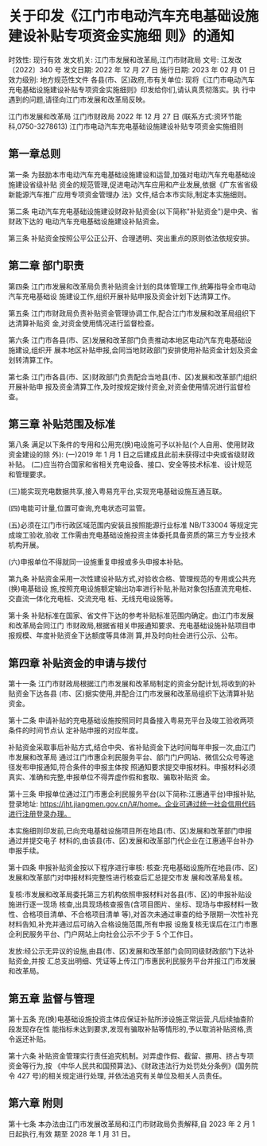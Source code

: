 # 关于印发《江门市电动汽车充电基础设施建设补贴专项资金实施细 则》的通知

时效性: 现行有效 发文机关: 江门市发展和改革局,江门市财政局 文号: 江发改〔2022〕340 号 发文日期: 2022 年 12 月 27 日 施行日期: 2023 年 02 月 01 日 效力级别: 地方规范性文件 各县(市、区)政府,市有关单位:
现将《江门市电动汽车充电基础设施建设补贴专项资金实施细则》印发给你们,请认真贯彻落实。执 行中遇到的问题,请径向江门市发展和改革局反映。

江门市发展和改革局 江门市财政局 2022 年 12 月 27 日 (联系方式:资环节能科,0750-3278613)
江门市电动汽车充电基础设施建设补贴专项资金实施细则

## 第一章总则

第一条 为鼓励本市电动汽车充电基础设施建设和运营,加强对电动汽车充电基础设施建设省级补贴 资金的规范管理,促进电动汽车应用和产业发展,依据《广东省省级新能源汽车推广应用专项资金管理办 法》文件,结合本市实际,制定本实施细则。

第二条 电动汽车充电基础设施建设财政补贴资金(以下简称"补贴资金")是中央、省财政下达的 电动汽车充电基础设施建设补贴资金。

第三条 补贴资金按照公平公正公开、合理透明、突出重点的原则依法依规安排。

## 第二章 部门职责

第四条 江门市发展和改革局负责补贴资金计划的具体管理工作,统筹指导全市电动汽车充电基础设 施建设工作,组织开展补贴申报及资金计划下达清算工作。

第五条 江门市财政局负责补贴资金管理协调工作,配合江门市发展和改革局组织下达清算补贴资 金,对资金使用情况进行监督检查。

第六条 江门市各县(市、区)发展和改革部门负责推动本地区电动汽车充电基础设施建设,组织开 展本地区补贴申报,会同当地财政部门安排使用补贴资金计划及资金划转清算工作。

第七条 江门市各县(市、区)财政部门负责配合当地县(市、区)发展和改革部门组织开展补贴申 报及资金清算工作,及时按规定拨付资金,对资金使用情况进行监督检查。

## 第三章 补贴范围及标准

第八条 满足以下条件的专用和公用充(换)电设施可予以补贴(个人自用、使用财政资金建设的除 外):
(一)2019 年 1 月 1 日之后建成且此前未获得过中央或省级财政补贴。 (二)应当符合国家和省相关充电设备、接口、安全等技术标准、设计规范和管理要求。

(三)能实现充电数据共享,接入粤易充平台,实现充电基础设施互通互联。

(四)电能可计量,位置可查询,充电状态可监管。

(五)必须在江门市行政区域范围内安装且按照能源行业标准 NB/T33004 等规定完成竣工验收,验收 工作需由充电基础设施投资主体委托具备资质的第三方专业技术机构开展。

(六)申报单位不得就同一设施重复申报或多头申报本补贴。

第九条 补贴资金采用一次性建设补贴方式,对验收合格、管理规范的专用或公共充(换)电基础设 施,按照充电设施额定输出功率进行补贴,补贴对象包括直流充电桩、交直流一体化充电桩、交流充电 桩、无线充电设施等。

第十条 补贴标准在国家、省文件下达的参考补贴标准范围内确定。由江门市发展和改革局会同江门 市财政局,根据省相关申报通知要求、充电基础设施补贴项目申报规模、年度补贴资金下达额度等具体测 算,并及时向社会进行公示、公布。

## 第四章 补贴资金的申请与拨付

第十一条 江门市财政局根据江门市发展和改革局制定的资金分配计划,将收到的补贴资金下达各县
(市、区)据实使用,并配合江门市发展和改革局组织下达清算补贴资金。

第十二条 申请补贴的充电基础设施按照同时具备接入粤易充平台及竣工验收两项条件的时间节点认 定补贴申报的对应年度。

补贴资金采取事后补贴方式,结合中央、省补贴资金下达时间每年申报一次,由江门市发展和改革局 通过江门市惠企利民服务平台、部门门户网站、微信公众号等途径发布申报通知,符合条件的申报主体按 照通知要求提交申报材料。申报材料必须真实、准确和完整,申报单位不得弄虚作假和套取、骗取补贴资 金。

第十三条 申报单位通过江门市惠企利民服务平台(以下简称:江惠通平台)申报补贴,登录地址:
https://jht.jiangmen.gov.cn/\#/home。企业可通过统一社会信用代码进行注册登录办理。

本实施细则印发前,已向充电基础设施项目所在地县(市、区)发展和改革部门申报通过并提交电子 材料的,由该县(市、区)发展和改革部门代企业在江惠通平台补办申报手续。

第十四条 申报补贴资金按以下程序进行审核:
核查:充电基础设施所在地县(市、区)发展和改革部门对申报材料完整性进行核查后汇总提交市发 展和改革局复核。

复核:市发展和改革局委托第三方机构依照申报材料对各县(市、区)的申报补贴设施进行逐一现场 核查,出具现场核查报告(含项目图片、坐标、现场与申报材料一致性、合格项目清单、不合格项目清单 等),对首次未通过审查的给予限期一次性补充材料告知,补充并通过后可纳入合格设施范围,所有申报 设施复核无误后在江门市惠企利民服务平台、门户网站上向社会公示不少于 5 个工作日。

发放:经公示无异议的设施,由县(市、区)发展和改革部门会同同级财政部门下达补贴资金,并按 汇总支出明细、凭证等上传江门市惠民利民服务平台并报江门市发展和改革局。

## 第五章 监督与管理

第十五条 充(换)电基础设施投资主体应保证补贴所涉设施正常运营,凡后续抽查阶段发现存在性 能指标未达到要求,发现有骗取补贴等情形的,予以取消补贴资格,责令返还补贴。

第十六条 补贴资金管理实行责任追究机制。对弄虚作假、截留、挪用、挤占专项资金等行为,按
《中华人民共和国预算法》、《财政违法行为处罚处分条例》(国务院令 427 号)的相关规定进行处理, 并依法追究有关单位及相关人员责任。

## 第六章 附则

第十七条 本办法由江门市发展改革局和江门市财政局负责解释,自 2023 年 2 月 1 日起执行,有效 期至 2028 年 1 月 31 日。